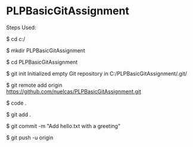# PLPBasicGitAssignment

Steps Used:


$ cd c:/


$ mkdir PLPBasicGitAssignment


$ cd PLPBasicGitAssignment


$ git init
Initialized empty Git repository in C:/PLPBasicGitAssignment/.git/


$ git remote add origin https://github.com/nuelcas/PLPBasicGitAssignment.git


$ code .


$ git add .


$ git commit -m "Add hello.txt with a greeting"



$ git push -u origin
